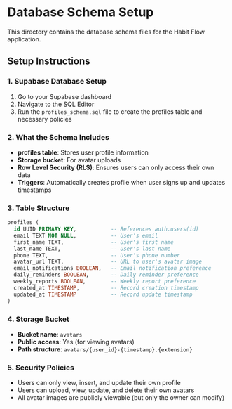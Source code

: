# Database Schema Setup

This directory contains the database schema files for the Habit Flow application.

## Setup Instructions

### 1. Supabase Database Setup

1. Go to your Supabase dashboard
2. Navigate to the SQL Editor
3. Run the `profiles_schema.sql` file to create the profiles table and necessary policies

### 2. What the Schema Includes

- **profiles table**: Stores user profile information
- **Storage bucket**: For avatar uploads
- **Row Level Security (RLS)**: Ensures users can only access their own data
- **Triggers**: Automatically creates profile when user signs up and updates timestamps

### 3. Table Structure

```sql
profiles (
  id UUID PRIMARY KEY,           -- References auth.users(id)
  email TEXT NOT NULL,           -- User's email
  first_name TEXT,               -- User's first name
  last_name TEXT,                -- User's last name
  phone TEXT,                    -- User's phone number
  avatar_url TEXT,               -- URL to user's avatar image
  email_notifications BOOLEAN,   -- Email notification preference
  daily_reminders BOOLEAN,       -- Daily reminder preference
  weekly_reports BOOLEAN,        -- Weekly report preference
  created_at TIMESTAMP,          -- Record creation timestamp
  updated_at TIMESTAMP           -- Record update timestamp
)
```

### 4. Storage Bucket

- **Bucket name**: `avatars`
- **Public access**: Yes (for viewing avatars)
- **Path structure**: `avatars/{user_id}-{timestamp}.{extension}`

### 5. Security Policies

- Users can only view, insert, and update their own profile
- Users can upload, view, update, and delete their own avatars
- All avatar images are publicly viewable (but only the owner can modify)
